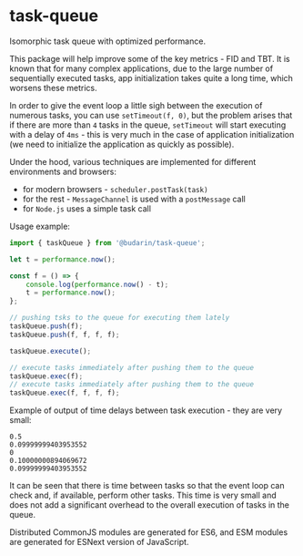 # task-queue

Isomorphic task queue with optimized performance.

This package will help improve some of the key metrics - FID and TBT.
It is known that for many complex applications, due to the large number of sequentially executed tasks, app initialization takes quite a long time, which worsens these metrics.

In order to give the event loop a little sigh between the execution of numerous tasks, you can use `setTimeout(f, 0)`, but the problem arises that if there are more than `4` tasks in the queue, `setTimeout` will start executing with a delay of `4ms` - this is very much in the case of application initialization (we need to initialize the application as quickly as possible).

Under the hood, various techniques are implemented for different environments and browsers:

-   for modern browsers - `scheduler.postTask(task)`
-   for the rest - `MessageChannel` is used with a `postMessage` call
-   for `Node.js` uses a simple task call

Usage example:

```js
import { taskQueue } from '@budarin/task-queue';

let t = performance.now();

const f = () => {
    console.log(performance.now() - t);
    t = performance.now();
};

// pushing tsks to the queue for executing them lately
taskQueue.push(f);
taskQueue.push(f, f, f, f);

taskQueue.execute();

// execute tasks immediately after pushing them to the queue
taskQueue.exec(f);
// execute tasks immediately after pushing them to the queue
taskQueue.exec(f, f, f, f);
```

Example of output of time delays between task execution - they are very small:

```
0.5
0.09999999403953552
0
0.10000000894069672
0.09999999403953552
```

It can be seen that there is time between tasks so that the event loop can check and, if available, perform other tasks.
This time is very small and does not add a significant overhead to the overall execution of tasks in the queue.

Distributed CommonJS modules are generated for ES6, and ESM modules are generated for ESNext version of JavaScript.
